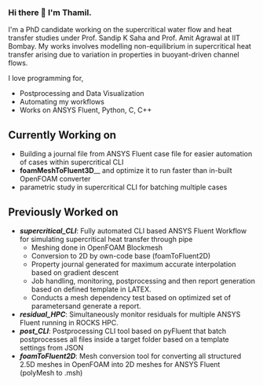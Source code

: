 ### Hi there 👋 I'm Thamil.

I'm a PhD candidate working on the supercritical water flow and heat transfer studies under Prof. Sandip K Saha and Prof. Amit Agrawal at IIT Bombay.
My works involves modelling non-equilibrium in supercritical heat transfer arising due to variation in properties in buoyant-driven channel flows.

I love programming for,
- Postprocessing and Data Visualization
- Automating my workflows
- Works on ANSYS Fluent, Python, C, C++

## Currently Working on
- Building a journal file from ANSYS Fluent case file for easier automation of cases within supercritical CLI
- **foamMeshToFluent3D**__ and optimize it to run faster than in-built OpenFOAM converter
- parametric study in supercritical CLI for batching multiple cases

## Previously Worked on
- **_supercritical_CLI_**: Fully automated CLI based ANSYS Fluent Workflow for simulating supercritical heat transfer through pipe
    - Meshing done in OpenFOAM Blockmesh
    - Conversion to 2D by own-code base (foamToFluent2D)
    - Property journal generated for maximum accurate interpolation based on gradient descent
    - Job handling, monitoring, postprocessing and then report generation based on defined template in LATEX.
    - Conducts a mesh dependency test based on optimized set of parametersand generate a report.
- **_residual_HPC_**: Simultaneously monitor residuals for multiple ANSYS Fluent running in ROCKS HPC.
- **_post_CLI_**: Postprocessing CLI tool based on pyFluent that batch postprocesses all files inside a target folder based on a template settings from JSON
- **_foamToFluent2D_**: Mesh conversion tool for converting all structured 2.5D meshes in OpenFOAM into 2D meshes for ANSYS Fluent (polyMesh to .msh)
